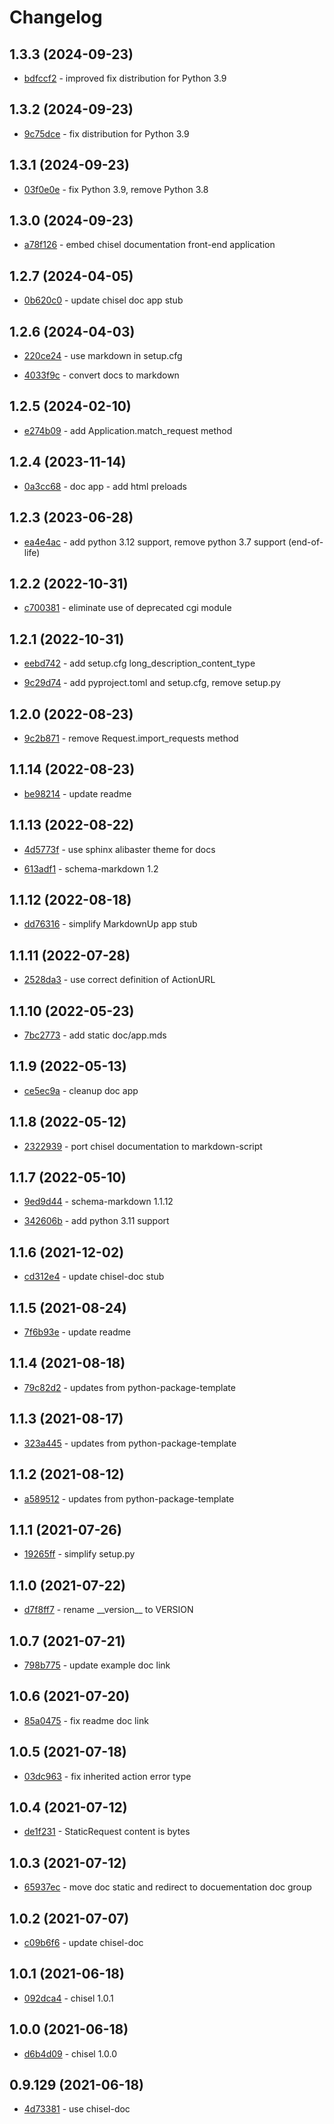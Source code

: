 # Changelog

## 1.3.3 (2024-09-23)

- [bdfccf2](https://github.com/craigahobbs/chisel/commit/bdfccf2) - improved fix distribution for Python 3.9

## 1.3.2 (2024-09-23)

- [9c75dce](https://github.com/craigahobbs/chisel/commit/9c75dce) - fix distribution for Python 3.9

## 1.3.1 (2024-09-23)

- [03f0e0e](https://github.com/craigahobbs/chisel/commit/03f0e0e) - fix Python 3.9, remove Python 3.8

## 1.3.0 (2024-09-23)

- [a78f126](https://github.com/craigahobbs/chisel/commit/a78f126) - embed chisel documentation front-end application

## 1.2.7 (2024-04-05)

- [0b620c0](https://github.com/craigahobbs/chisel/commit/0b620c0) - update chisel doc app stub

## 1.2.6 (2024-04-03)

- [220ce24](https://github.com/craigahobbs/chisel/commit/220ce24) - use markdown in setup.cfg

- [4033f9c](https://github.com/craigahobbs/chisel/commit/4033f9c) - convert docs to markdown

## 1.2.5 (2024-02-10)

- [e274b09](https://github.com/craigahobbs/chisel/commit/e274b09) - add Application.match_request method

## 1.2.4 (2023-11-14)

- [0a3cc68](https://github.com/craigahobbs/chisel/commit/0a3cc68) - doc app - add html preloads

## 1.2.3 (2023-06-28)

- [ea4e4ac](https://github.com/craigahobbs/chisel/commit/ea4e4ac) - add python 3.12 support, remove python 3.7 support \(end-of-life\)

## 1.2.2 (2022-10-31)

- [c700381](https://github.com/craigahobbs/chisel/commit/c700381) - eliminate use of deprecated cgi module

## 1.2.1 (2022-10-31)

- [eebd742](https://github.com/craigahobbs/chisel/commit/eebd742) - add setup.cfg long_description_content_type

- [9c29d74](https://github.com/craigahobbs/chisel/commit/9c29d74) - add pyproject.toml and setup.cfg, remove setup.py

## 1.2.0 (2022-08-23)

- [9c2b871](https://github.com/craigahobbs/chisel/commit/9c2b871) - remove Request.import_requests method

## 1.1.14 (2022-08-23)

- [be98214](https://github.com/craigahobbs/chisel/commit/be98214) - update readme

## 1.1.13 (2022-08-22)

- [4d5773f](https://github.com/craigahobbs/chisel/commit/4d5773f) - use sphinx alibaster theme for docs

- [613adf1](https://github.com/craigahobbs/chisel/commit/613adf1) - schema-markdown 1.2

## 1.1.12 (2022-08-18)

- [dd76316](https://github.com/craigahobbs/chisel/commit/dd76316) - simplify MarkdownUp app stub

## 1.1.11 (2022-07-28)

- [2528da3](https://github.com/craigahobbs/chisel/commit/2528da3) - use correct definition of ActionURL

## 1.1.10 (2022-05-23)

- [7bc2773](https://github.com/craigahobbs/chisel/commit/7bc2773) - add static doc/app.mds

## 1.1.9 (2022-05-13)

- [ce5ec9a](https://github.com/craigahobbs/chisel/commit/ce5ec9a) - cleanup doc app

## 1.1.8 (2022-05-12)

- [2322939](https://github.com/craigahobbs/chisel/commit/2322939) - port chisel documentation to markdown-script

## 1.1.7 (2022-05-10)

- [9ed9d44](https://github.com/craigahobbs/chisel/commit/9ed9d44) - schema-markdown 1.1.12

- [342606b](https://github.com/craigahobbs/chisel/commit/342606b) - add python 3.11 support

## 1.1.6 (2021-12-02)

- [cd312e4](https://github.com/craigahobbs/chisel/commit/cd312e4) - update chisel-doc stub

## 1.1.5 (2021-08-24)

- [7f6b93e](https://github.com/craigahobbs/chisel/commit/7f6b93e) - update readme

## 1.1.4 (2021-08-18)

- [79c82d2](https://github.com/craigahobbs/chisel/commit/79c82d2) - updates from python-package-template

## 1.1.3 (2021-08-17)

- [323a445](https://github.com/craigahobbs/chisel/commit/323a445) - updates from python-package-template

## 1.1.2 (2021-08-12)

- [a589512](https://github.com/craigahobbs/chisel/commit/a589512) - updates from python-package-template

## 1.1.1 (2021-07-26)

- [19265ff](https://github.com/craigahobbs/chisel/commit/19265ff) - simplify setup.py

## 1.1.0 (2021-07-22)

- [d7f8ff7](https://github.com/craigahobbs/chisel/commit/d7f8ff7) - rename \_\_version\_\_ to VERSION

## 1.0.7 (2021-07-21)

- [798b775](https://github.com/craigahobbs/chisel/commit/798b775) - update example doc link

## 1.0.6 (2021-07-20)

- [85a0475](https://github.com/craigahobbs/chisel/commit/85a0475) - fix readme doc link

## 1.0.5 (2021-07-18)

- [03dc963](https://github.com/craigahobbs/chisel/commit/03dc963) - fix inherited action error type

## 1.0.4 (2021-07-12)

- [de1f231](https://github.com/craigahobbs/chisel/commit/de1f231) - StaticRequest content is bytes

## 1.0.3 (2021-07-12)

- [65937ec](https://github.com/craigahobbs/chisel/commit/65937ec) - move doc static and redirect to docuementation doc group

## 1.0.2 (2021-07-07)

- [c09b6f6](https://github.com/craigahobbs/chisel/commit/c09b6f6) - update chisel-doc

## 1.0.1 (2021-06-18)

- [092dca4](https://github.com/craigahobbs/chisel/commit/092dca4) - chisel 1.0.1

## 1.0.0 (2021-06-18)

- [d6b4d09](https://github.com/craigahobbs/chisel/commit/d6b4d09) - chisel 1.0.0

## 0.9.129 (2021-06-18)

- [4d73381](https://github.com/craigahobbs/chisel/commit/4d73381) - use chisel-doc
